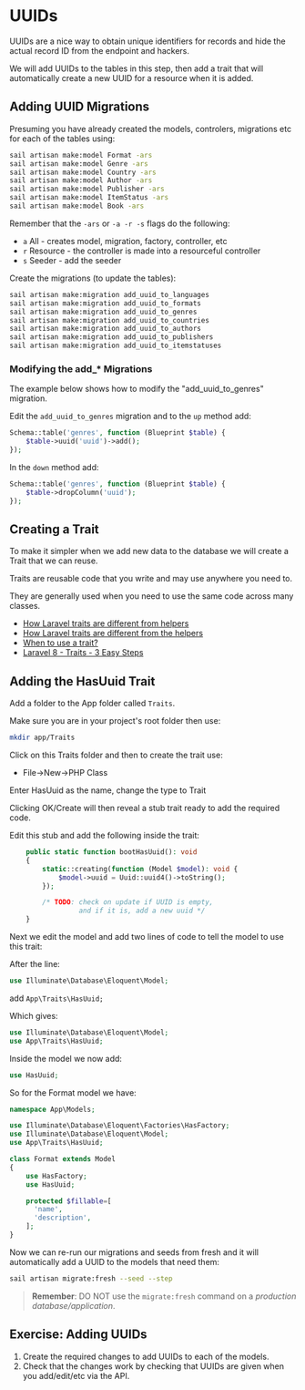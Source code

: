 # UUIDs

UUIDs are a nice way to obtain unique identifiers for records and 
hide the actual record ID from the endpoint and hackers.

We will add UUIDs to the tables in this step, then add a trait that 
will automatically create a new UUID for a resource when it is added.

## Adding UUID Migrations
Presuming you have already created the models, controlers, migrations etc
for each of the tables using:

```bash
sail artisan make:model Format -ars
sail artisan make:model Genre -ars
sail artisan make:model Country -ars
sail artisan make:model Author -ars
sail artisan make:model Publisher -ars
sail artisan make:model ItemStatus -ars
sail artisan make:model Book -ars
```
Remember that the `-ars` or `-a -r -s` flags do the following:
- `a` All - creates model, migration, factory, controller, etc
- `r` Resource - the controller is made into a resourceful controller
- `s` Seeder - add the seeder


Create the migrations (to update the tables):
```bash
sail artisan make:migration add_uuid_to_languages
sail artisan make:migration add_uuid_to_formats
sail artisan make:migration add_uuid_to_genres
sail artisan make:migration add_uuid_to_countries
sail artisan make:migration add_uuid_to_authors
sail artisan make:migration add_uuid_to_publishers
sail artisan make:migration add_uuid_to_itemstatuses
```

### Modifying the add_* Migrations

The example below shows how to modify the "add_uuid_to_genres" migration.

Edit the `add_uuid_to_genres` migration and to the `up` method add:

```php
Schema::table('genres', function (Blueprint $table) {
    $table->uuid('uuid')->add();
});
```

In the `down` method add:
```php
Schema::table('genres', function (Blueprint $table) {
    $table->dropColumn('uuid');
});
```

## Creating a Trait

To make it simpler when we add new data to the database we will 
create a Trait that we can reuse.

Traits are reusable code that you write and may use anywhere 
you need to.

They are generally used when you need to use the same code 
across many classes.

- [How Laravel traits are different from helpers](https://codebriefly.com/how-laravel-traits-are-different-from-the-helpers-in-php)
- [How Laravel traits are different from the helpers](https://morioh.com/p/72765f8d7f8e)
- [When to use a trait?](https://matthiasnoback.nl/2022/07/when-to-use-a-trait/)
- [Laravel 8 - Traits - 3 Easy Steps](https://dev.to/dalelantowork/laravel-8-traits-4ai)

## Adding the HasUuid Trait

Add a folder to the App folder called `Traits`.

Make sure you are in your project's root folder then use:
```bash
mkdir app/Traits
```

Click on this Traits folder and then to create the trait use:

- File->New->PHP Class

Enter HasUuid as the name, change the type to Trait

Clicking OK/Create will then reveal a stub trait ready to add the required code.

Edit this stub and add the following inside the trait:

```php
    public static function bootHasUuid(): void
    {
        static::creating(function (Model $model): void {
            $model->uuid = Uuid::uuid4()->toString();
        });

        /* TODO: check on update if UUID is empty,
                 and if it is, add a new uuid */
    }
```

Next we edit the model and add two lines of code to tell the model to use this trait:

After the line:

```php
use Illuminate\Database\Eloquent\Model;
```
add `App\Traits\HasUuid;`

Which gives:
```php
use Illuminate\Database\Eloquent\Model;
use App\Traits\HasUuid;
```

Inside the model we now add:

```php
use HasUuid;
```

So for the Format model we have:

```php
namespace App\Models;

use Illuminate\Database\Eloquent\Factories\HasFactory;
use Illuminate\Database\Eloquent\Model;
use App\Traits\HasUuid;

class Format extends Model
{
    use HasFactory;
    use HasUuid;

    protected $fillable=[
      'name',
      'description',
    ];
}
```

Now we can re-run our migrations and seeds from fresh and it 
will automatically add a UUID to the models that need them:

```bash
sail artisan migrate:fresh --seed --step
```

> **Remember**: DO NOT use the `migrate:fresh` command on a 
> *production database/application*.


## Exercise: Adding UUIDs

1. Create the required changes to add UUIDs to each of the models.
2. Check that the changes work by checking that UUIDs are given 
when you add/edit/etc via the API.

